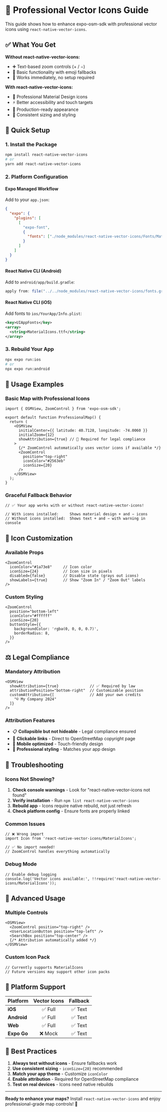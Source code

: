 # 🎨 Professional Vector Icons Guide

This guide shows how to enhance expo-osm-sdk with professional vector icons using `react-native-vector-icons`.

## ✅ **What You Get**

**Without react-native-vector-icons:**
- ➕ Text-based zoom controls (+ / −)
- 🎯 Basic functionality with emoji fallbacks
- 📱 Works immediately, no setup required

**With react-native-vector-icons:**
- 🎨 Professional Material Design icons
- ⚡ Better accessibility and touch targets
- 🏢 Production-ready appearance
- 📐 Consistent sizing and styling

## 🚀 **Quick Setup**

### 1. Install the Package
```bash
npm install react-native-vector-icons
# or
yarn add react-native-vector-icons
```

### 2. Platform Configuration

#### **Expo Managed Workflow**
Add to your `app.json`:
```json
{
  "expo": {
    "plugins": [
      [
        "expo-font",
        {
          "fonts": ["./node_modules/react-native-vector-icons/Fonts/MaterialIcons.ttf"]
        }
      ]
    ]
  }
}
```

#### **React Native CLI (Android)**
Add to `android/app/build.gradle`:
```gradle
apply from: file("../../node_modules/react-native-vector-icons/fonts.gradle")
```

#### **React Native CLI (iOS)**
Add fonts to `ios/YourApp/Info.plist`:
```xml
<key>UIAppFonts</key>
<array>
  <string>MaterialIcons.ttf</string>
</array>
```

### 3. Rebuild Your App
```bash
npx expo run:ios
# or
npx expo run:android
```

## 🎯 **Usage Examples**

### Basic Map with Professional Icons
```tsx
import { OSMView, ZoomControl } from 'expo-osm-sdk';

export default function ProfessionalMap() {
  return (
    <OSMView
      initialCenter={{ latitude: 40.7128, longitude: -74.0060 }}
      initialZoom={12}
      showAttribution={true} // 🚨 Required for legal compliance
    >
      {/* ZoomControl automatically uses vector icons if available */}
      <ZoomControl 
        position="top-right"
        iconColor="#2563eb"
        iconSize={20}
      />
    </OSMView>
  );
}
```

### Graceful Fallback Behavior
```tsx
// ✅ Your app works with or without react-native-vector-icons!

// With icons installed:     Shows material design + and − icons
// Without icons installed:  Shows text + and − with warning in console
```

## 🔧 **Icon Customization**

### Available Props
```tsx
<ZoomControl 
  iconColor="#1a73e8"     // Icon color
  iconSize={24}           // Icon size in pixels
  disabled={false}        // Disable state (grays out icons)
  showLabels={true}       // Show "Zoom In" / "Zoom Out" labels
/>
```

### Custom Styling
```tsx
<ZoomControl 
  position="bottom-left"
  iconColor="#ffffff"
  iconSize={20}
  buttonStyle={{
    backgroundColor: 'rgba(0, 0, 0, 0.7)',
    borderRadius: 8,
  }}
/>
```

## ⚖️ **Legal Compliance**

### Mandatory Attribution
```tsx
<OSMView
  showAttribution={true}              // ✅ Required by law
  attributionPosition="bottom-right"  // Customizable position
  customAttribution={[                // Add your own credits
    "© My Company 2024"
  ]}
/>
```

### Attribution Features
- 📋 **Collapsible but not hideable** - Legal compliance ensured
- 🔗 **Clickable links** - Direct to OpenStreetMap copyright page
- 📱 **Mobile optimized** - Touch-friendly design
- 🎨 **Professional styling** - Matches your app design

## 🐛 **Troubleshooting**

### Icons Not Showing?
1. **Check console warnings** - Look for "react-native-vector-icons not found"
2. **Verify installation** - Run `npm list react-native-vector-icons`
3. **Rebuild app** - Icons require native rebuild, not just refresh
4. **Check platform config** - Ensure fonts are properly linked

### Common Issues
```tsx
// ❌ Wrong import
import Icon from 'react-native-vector-icons/MaterialIcons';

// ✅ No import needed! 
// ZoomControl handles everything automatically
```

### Debug Mode
```tsx
// Enable debug logging
console.log('Vector icons available:', !!require('react-native-vector-icons/MaterialIcons'));
```

## 🚀 **Advanced Usage**

### Multiple Controls
```tsx
<OSMView>
  <ZoomControl position="top-right" />
  <UserLocationButton position="top-left" />
  <SearchBox position="top-center" />
  {/* Attribution automatically added */}
</OSMView>
```

### Custom Icon Pack
```tsx
// Currently supports MaterialIcons
// Future versions may support other icon packs
```

## 📱 **Platform Support**

| Platform | Vector Icons | Fallback |
|----------|:---:|:---:|
| **iOS** | ✅ Full | ✅ Text |
| **Android** | ✅ Full | ✅ Text |
| **Web** | ✅ Full | ✅ Text |
| **Expo Go** | ❌ Mock | ✅ Text |

## 🎯 **Best Practices**

1. **Always test without icons** - Ensure fallbacks work
2. **Use consistent sizing** - `iconSize={20}` recommended
3. **Match your app theme** - Customize `iconColor`
4. **Enable attribution** - Required for OpenStreetMap compliance
5. **Test on real devices** - Icons need native rebuilds

---

**Ready to enhance your maps?** Install `react-native-vector-icons` and enjoy professional-grade map controls! 🎨 